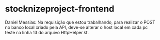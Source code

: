 # stocknizeproject-frontend

Daniel Messias:
Na requisição que estou trabalhando, para realizar o POST no banco local criado pela API, deve-se alterar o host local em cada pc teste na linha 13 do arquivo HttpHelper.kt.
